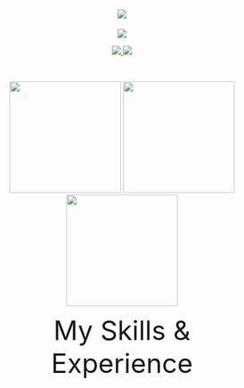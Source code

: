 <h1 align="center"><img src="https://images.cooltext.com/5674198.png"></h1>

<p align=center><img src="https://readme-typing-svg.demolab.com/?lines=Software%20engineer%20and%20developer;C++%20C#%20Python;7%2B%20years%20of%20programming%20experience;Competitive%20programmer&font=Consolas&center=true&width=440&height=45&color=0088ff&vCenter=true&pause=100&size=22" /></p>

<p align="center">
  <a href="https://github.com/overclockedd2?tab=repositories&sort=stargazers">
    <img src="https://img.shields.io/github/stars/overclockedd2?label=TOTAL STARS&style=for-the-badge&color=ffff00&labelColor=002045"/>
  </a>
  <a href="https://github.com/overclockedd2?tab=followers">
    <img src="https://img.shields.io/github/followers/overclockedd2?style=for-the-badge&color=ff0000&labelColor=002045"/>
  </a>
</p>


<br />
<p align="center">
  <img height="200" src="https://github-readme-stats.vercel.app/api?username=overclockedd2&theme=yeblu&show_icons=true" />
  <img height="200" src="https://github-readme-stats.vercel.app/api/top-langs/?username=overclockedd2&theme=yeblu" />
  <img height="200" src="https://github-readme-streak-stats.herokuapp.com/?user=overclockedd2&theme=yeblu"/>
</p>

<font size="400"><P align="center">My Skills & Experience</P></font>


